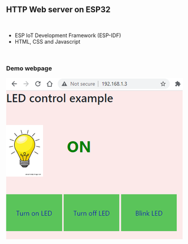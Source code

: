 ## **HTTP Web server on ESP32**

&nbsp;
&nbsp;  

- ESP IoT Development Framework (ESP-IDF)
- HTML, CSS and Javascript

&nbsp;  


### Demo webpage

![Webpage image](https://github.com/Diaa-Eldeen-E/ESP32_Webserver/blob/master/img/LED-example.png?raw=true)  

